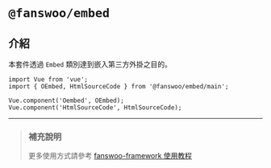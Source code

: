 # `@fanswoo/embed`

## 介紹

本套件透過 `Embed` 類別達到嵌入第三方外掛之目的。

```
import Vue from 'vue';
import { OEmbed, HtmlSourceCode } from '@fanswoo/embed/main';

Vue.component('Oembed', OEmbed);
Vue.component('HtmlSourceCode', HtmlSourceCode);
```

---

> ### 補充說明
> 更多使用方式請參考 [fanswoo-framework 使用教程](https://fanswoo.atlassian.net/wiki/spaces/fanswooDevelopers)